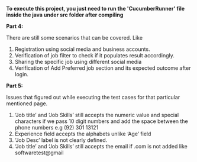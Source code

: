 **To execute this project, you just need to run the 'CucumberRunner' file inside the java under src folder after compiling**


**Part 4:**

There are still some scenarios that can be covered. Like
1. Registration using social media and business accounts.
2. Verification of job filter to check if it populates result accordingly.
3. Sharing the specific job using different social media
4. Verification of Add Preferred job section and its expected outcome after login.

**Part 5:**

Issues that figured out while executing the test cases for that particular mentioned page.
1. ‘Job title’ and ‘Job Skills’ still accepts the numeric value and special characters if we pass 10 digit numbers and add  the space between the phone numbers e.g (92) 301 13121
2. Experience field accepts the alphabets unlike ‘Age’ field
3. ‘Job Desc’ label is not clearly defined.
4. ‘Job title’ and ‘Job Skills’ still accepts the email if .com is not added like softwaretest@gmail
